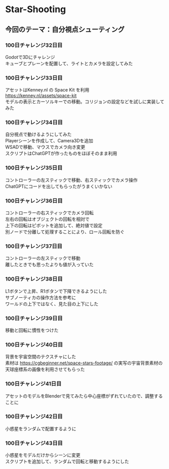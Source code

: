 # Star-Shooting

## 今回のテーマ：自分視点シューティング

### 100日チャレンジ32日目
Godotで3Dにチャレンジ  
キューブとプレーンを配置して、ライトとカメラを設定してみた  

### 100日チャレンジ33日目
アセットはKenney.nl の Space Kit を利用  
https://kenney.nl/assets/space-kit  
モデルの表示とカーソルキーでの移動。コリジョンの設定などを試しに実装してみた  

### 100日チャレンジ34日目
自分視点で動けるようにしてみた  
Playerシーンを作成して、Camera3Dを追加  
WSADで移動、マウスでカメラ向き変更  
スクリプトはChatGPTが作ったものをほぼそのまま利用  

### 100日チャレンジ35日目
コントローラーの左スティックで移動、右スティックでカメラ操作  
ChatGPTにコードを出してもらったがうまくいかない  

### 100日チャレンジ36日目
コントローラーの右スティックでカメラ回転  
左右の回転はオブジェクトの回転を相対で  
上下の回転はピボットを追加して、絶対値で設定  
別ノードで分離して処理することにより、ロール回転を防ぐ  

### 100日チャレンジ37日目
コントローラーの左スティックで移動  
離したときでも思ったよりも値が入っていた  

### 100日チャレンジ38日目
L1ボタンで上昇、R1ボタンで下降できるようにした  
サブノーティカの操作方法を参考に  
ワールドの上下ではなく、見た目の上下にした  

### 100日チャレンジ39日目
移動と回転に慣性をつけた  

### 100日チャレンジ40日目
背景を宇宙空間のテクスチャにした  
素材は https://cgbeginner.net/space-stars-footage/ の実写の宇宙背景素材の天球座標系の画像を利用させてもらった  

### 100日チャレンジ41日目
アセットのモデルをBlenderで見てみたら中心座標がずれていたので、調整することに  

### 100日チャレンジ42日目
小惑星をランダムで配置するように  

### 100日チャレンジ43日目
小惑星をモデルだけからシーンに変更  
スクリプトを追加して、ランダムで回転と移動するようにした  
